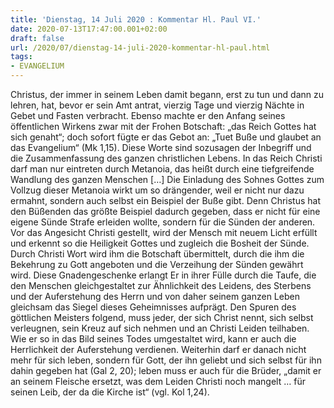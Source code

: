```yaml
---
title: 'Dienstag, 14 Juli 2020 : Kommentar Hl. Paul VI.'
date: 2020-07-13T17:47:00.001+02:00
draft: false
url: /2020/07/dienstag-14-juli-2020-kommentar-hl-paul.html
tags: 
- EVANGELIUM
---
```


Christus, der immer in seinem Leben damit begann, erst zu tun und dann zu lehren, hat, bevor er sein Amt antrat, vierzig Tage und vierzig Nächte in Gebet und Fasten verbracht. Ebenso machte er den Anfang seines öffentlichen Wirkens zwar mit der Frohen Botschaft: „das Reich Gottes hat sich genaht“; doch sofort fügte er das Gebot an: „Tuet Buße und glaubet an das Evangelium“ (Mk 1,15). Diese Worte sind sozusagen der Inbegriff und die Zusammenfassung des ganzen christlichen Lebens. In das Reich Christi darf man nur eintreten durch Metanoia, das heißt durch eine tiefgreifende Wandlung des ganzen Menschen \[…\] Die Einladung des Sohnes Gottes zum Vollzug dieser Metanoia wirkt um so drängender, weil er nicht nur dazu ermahnt, sondern auch selbst ein Beispiel der Buße gibt. Denn Christus hat den Büßenden das größte Beispiel dadurch gegeben, dass er nicht für eine eigene Sünde Strafe erleiden wollte, sondern für die Sünden der anderen. Vor das Angesicht Christi gestellt, wird der Mensch mit neuem Licht erfüllt und erkennt so die Heiligkeit Gottes und zugleich die Bosheit der Sünde. Durch Christi Wort wird ihm die Botschaft übermittelt, durch die ihm die Bekehrung zu Gott angeboten und die Verzeihung der Sünden gewährt wird. Diese Gnadengeschenke erlangt Er in ihrer Fülle durch die Taufe, die den Menschen gleichgestaltet zur Ähnlichkeit des Leidens, des Sterbens und der Auferstehung des Herrn und von daher seinem ganzen Leben gleichsam das Siegel dieses Geheimnisses aufprägt. Den Spuren des göttlichen Meisters folgend, muss jeder, der sich Christ nennt, sich selbst verleugnen, sein Kreuz auf sich nehmen und an Christi Leiden teilhaben. Wie er so in das Bild seines Todes umgestaltet wird, kann er auch die Herrlichkeit der Auferstehung verdienen. Weiterhin darf er danach nicht mehr für sich leben, sondern für Gott, der ihn geliebt und sich selbst für ihn dahin gegeben hat (Gal 2, 20); leben muss er auch für die Brüder, „damit er an seinem Fleische ersetzt, was dem Leiden Christi noch mangelt … für seinen Leib, der da die Kirche ist“ (vgl. Kol 1,24).